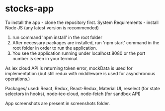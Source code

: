 # stocks-app

To install the app - clone the repository first.
System Requirements - install Node JS (any latest version is recommended)
1. run command 'npm install' in the root folder
2. After necessary packages are installed, run 'npm start' command in the root folder in order to run the application.
3. You see the application running under localhost:8080 or the port number is seen in your terminal.

As iex cloud API is returning token error, mockData is used for implementation (but still redux with middleware is used for asynchronous operations.)

Packages/ used:
React, Redux, React-Redux, Material UI, reselect (for state selectors in hooks), node-iex-cloud, node-fetch (for sandbox API)

App screenshots are present in screenshots folder.